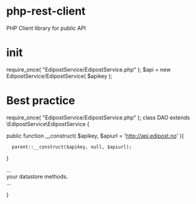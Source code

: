 php-rest-client
===============

PHP Client library for public API



init
====
require_once( "EdipostService/EdipostService.php" );
$api = new EdipostService/EdipostService( $apikey );


Best practice
=============
require_once( "EdipostService/EdipostService.php" );
class DAO extends \EdipostService\EdipostService {

   public function __construct( $apikey, $apiurl = 'http://api.edipost.no' ){
   
      parent::__construct($apikey, null, $apiurl);
   
   }
  
  ...  
  your datastore methods.  
   ...
   
}

